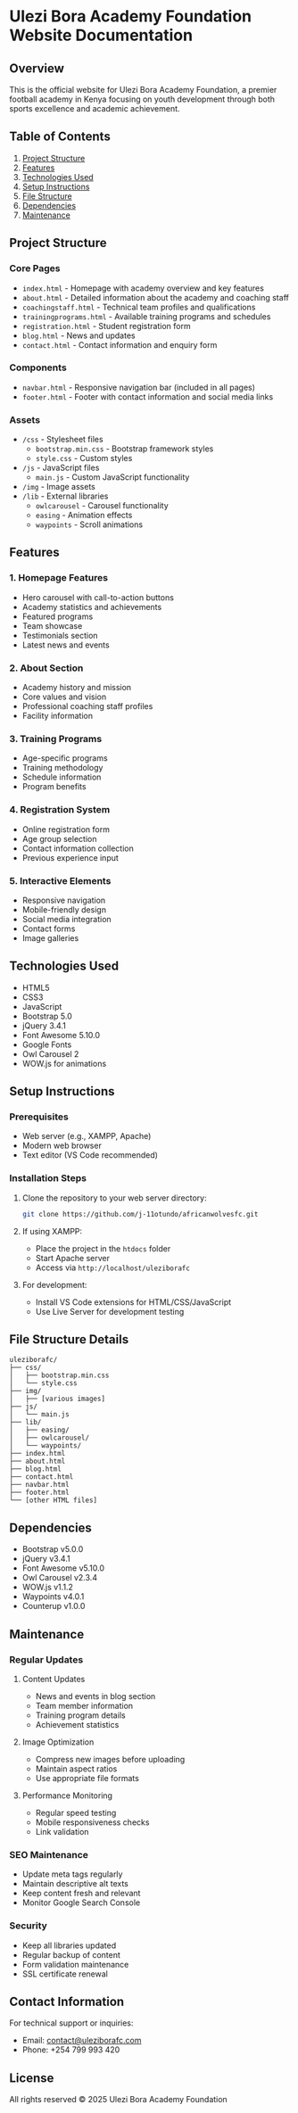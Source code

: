 # Ulezi Bora Academy Foundation Website Documentation

## Overview
This is the official website for Ulezi Bora Academy Foundation, a premier football academy in Kenya focusing on youth development through both sports excellence and academic achievement.

## Table of Contents
1. [Project Structure](#project-structure)
2. [Features](#features)
3. [Technologies Used](#technologies-used)
4. [Setup Instructions](#setup-instructions)
5. [File Structure](#file-structure)
6. [Dependencies](#dependencies)
7. [Maintenance](#maintenance)

## Project Structure

### Core Pages
- `index.html` - Homepage with academy overview and key features
- `about.html` - Detailed information about the academy and coaching staff
- `coachingstaff.html` - Technical team profiles and qualifications
- `trainingprograms.html` - Available training programs and schedules
- `registration.html` - Student registration form
- `blog.html` - News and updates
- `contact.html` - Contact information and enquiry form

### Components
- `navbar.html` - Responsive navigation bar (included in all pages)
- `footer.html` - Footer with contact information and social media links

### Assets
- `/css` - Stylesheet files
  - `bootstrap.min.css` - Bootstrap framework styles
  - `style.css` - Custom styles
- `/js` - JavaScript files
  - `main.js` - Custom JavaScript functionality
- `/img` - Image assets
- `/lib` - External libraries
  - `owlcarousel` - Carousel functionality
  - `easing` - Animation effects
  - `waypoints` - Scroll animations

## Features

### 1. Homepage Features
- Hero carousel with call-to-action buttons
- Academy statistics and achievements
- Featured programs
- Team showcase
- Testimonials section
- Latest news and events

### 2. About Section
- Academy history and mission
- Core values and vision
- Professional coaching staff profiles
- Facility information

### 3. Training Programs
- Age-specific programs
- Training methodology
- Schedule information
- Program benefits

### 4. Registration System
- Online registration form
- Age group selection
- Contact information collection
- Previous experience input

### 5. Interactive Elements
- Responsive navigation
- Mobile-friendly design
- Social media integration
- Contact forms
- Image galleries

## Technologies Used
- HTML5
- CSS3
- JavaScript
- Bootstrap 5.0
- jQuery 3.4.1
- Font Awesome 5.10.0
- Google Fonts
- Owl Carousel 2
- WOW.js for animations

## Setup Instructions

### Prerequisites
- Web server (e.g., XAMPP, Apache)
- Modern web browser
- Text editor (VS Code recommended)

### Installation Steps
1. Clone the repository to your web server directory:
   ```bash
   git clone https://github.com/j-11otundo/africanwolvesfc.git
   ```

2. If using XAMPP:
   - Place the project in the `htdocs` folder
   - Start Apache server
   - Access via `http://localhost/uleziborafc`

3. For development:
   - Install VS Code extensions for HTML/CSS/JavaScript
   - Use Live Server for development testing

## File Structure Details
```
uleziborafc/
├── css/
│   ├── bootstrap.min.css
│   └── style.css
├── img/
│   ├── [various images]
├── js/
│   └── main.js
├── lib/
│   ├── easing/
│   ├── owlcarousel/
│   └── waypoints/
├── index.html
├── about.html
├── blog.html
├── contact.html
├── navbar.html
├── footer.html
└── [other HTML files]
```

## Dependencies
- Bootstrap v5.0.0
- jQuery v3.4.1
- Font Awesome v5.10.0
- Owl Carousel v2.3.4
- WOW.js v1.1.2
- Waypoints v4.0.1
- Counterup v1.0.0

## Maintenance

### Regular Updates
1. Content Updates
   - News and events in blog section
   - Team member information
   - Training program details
   - Achievement statistics

2. Image Optimization
   - Compress new images before uploading
   - Maintain aspect ratios
   - Use appropriate file formats

3. Performance Monitoring
   - Regular speed testing
   - Mobile responsiveness checks
   - Link validation

### SEO Maintenance
- Update meta tags regularly
- Maintain descriptive alt texts
- Keep content fresh and relevant
- Monitor Google Search Console

### Security
- Keep all libraries updated
- Regular backup of content
- Form validation maintenance
- SSL certificate renewal

## Contact Information
For technical support or inquiries:
- Email: [contact@uleziborafc.com](mailto:contact@uleziborafc.com)
- Phone: +254 799 993 420

## License
All rights reserved © 2025 Ulezi Bora Academy Foundation
